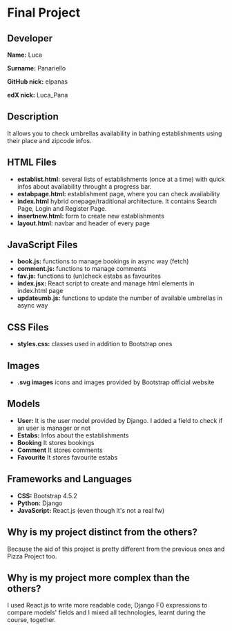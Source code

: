 # Final Project

## Developer

**Name:** Luca 

**Surname:** Panariello 

**GitHub nick:** elpanas

**edX nick:** Luca_Pana

## Description
It allows you to check umbrellas availability in bathing establishments using their place and zipcode infos.

## HTML Files

- **establist.html:** several lists of establishments (once at a time) with quick infos about availability throught a progress bar.
- **estabpage.html:** establishment page, where you can check availability
- **index.html** hybrid onepage/traditional architecture. It contains Search Page, Login and Register Page. 
- **insertnew.html:** form to create new establishments
- **layout.html:** navbar and header of every page

## JavaScript Files

- **book.js:** functions to manage bookings in async way (fetch)
- **comment.js:** functions to manage comments
- **fav.js:** functions to (un)check estabs as favourites
- **index.jsx:** React script to create and manage html elements in index.html page
- **updateumb.js:** functions to update the number of available umbrellas in async way

## CSS Files

- **styles.css:** classes used in addition to Bootstrap ones

## Images

- **.svg images** icons and images provided by Bootstrap official website

## Models

- **User:** It is the user model provided by Django. I added a field to check if an user is manager or not
- **Estabs:** Infos about the establishments
- **Booking** It stores bookings
- **Comment** It stores comments
- **Favourite** It stores favourite estabs

## Frameworks and Languages

- **CSS:** Bootstrap 4.5.2
- **Python:** Django
- **JavaScript:** React.js (even though it's not a real fw)

## Why is my project distinct from the others?

Because the aid of this project is pretty different from the previous ones and Pizza Project too.

## Why is my project more complex than the others?

I used React.js to write more readable code, Django F() expressions to compare models' fields and I mixed all technologies, learnt during the course, together.